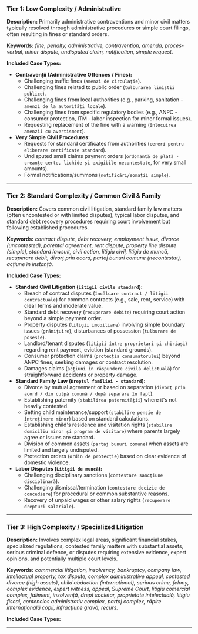 ### Tier 1: Low Complexity / Administrative

**Description:** Primarily administrative contraventions and minor civil matters typically resolved through administrative procedures or simple court filings, often resulting in fines or standard orders.

**Keywords:** *fine, penalty, administrative, contravention, amenda, proces-verbal, minor dispute, undisputed claim, notification, simple request.*

**Included Case Types:**

* **Contravenții (Administrative Offences / Fines):**
    * Challenging traffic fines (`amenzi de circulație`).
    * Challenging fines related to public order (`tulburarea liniștii publice`).
    * Challenging fines from local authorities (e.g., parking, sanitation - `amenzi de la autorități locale`).
    * Challenging fines from specific regulatory bodies (e.g., ANPC - consumer protection, ITM - labor inspection for minor formal issues).
    * Requesting replacement of the fine with a warning (`înlocuirea amenzii cu avertisment`).
* **Very Simple Civil Procedures:**
    * Requests for standard certificates from authorities (`cereri pentru eliberare certificate standard`).
    * Undisputed small claims payment orders (`ordonanță de plată - creanțe certe, lichide și exigibile necontestate`, for very small amounts).
    * Formal notifications/summons (`notificări/somații simple`).

---

### Tier 2: Standard Complexity / Common Civil & Family

**Description:** Covers common civil litigation, standard family law matters (often uncontested or with limited disputes), typical labor disputes, and standard debt recovery procedures requiring court involvement but following established procedures.

**Keywords:** *contract dispute, debt recovery, employment issue, divorce (uncontested), parental agreement, rent dispute, property line dispute (simple), standard lawsuit, civil action, litigiu civil, litigiu de muncă, recuperare debit, divorț prin acord, partaj bunuri comune (necontestat), acțiune în instanță.*

**Included Case Types:**

* **Standard Civil Litigation (`Litigii civile standard`):**
    * Breach of contract disputes (`încălcare contract / litigii contractuale`) for common contracts (e.g., sale, rent, service) with clear terms and moderate value.
    * Standard debt recovery (`recuperare debite`) requiring court action beyond a simple payment order.
    * Property disputes (`litigii imobiliare`) involving simple boundary issues (`grănițuire`), disturbances of possession (`tulburare de posesie`).
    * Landlord/tenant disputes (`litigii între proprietari și chiriași`) regarding rent payment, eviction (standard grounds).
    * Consumer protection claims (`protecția consumatorului`) beyond ANPC fines, seeking damages or contract resolution.
    * Damages claims (`acțiuni în răspundere civilă delictuală`) for straightforward accidents or property damage.
* **Standard Family Law (`Dreptul familiei - standard`):**
    * Divorce by mutual agreement or based on separation (`divorț prin acord / din culpă comună / după separare în fapt`).
    * Establishing paternity (`stabilirea paternității`) where it's not heavily contested.
    * Setting child maintenance/support (`stabilire pensie de întreținere minor`) based on standard calculations.
    * Establishing child's residence and visitation rights (`stabilire domiciliu minor și program de vizitare`) where parents largely agree or issues are standard.
    * Division of common assets (`partaj bunuri comune`) when assets are limited and largely undisputed.
    * Protection orders (`ordin de protecție`) based on clear evidence of domestic violence.
* **Labor Disputes (`Litigii de muncă`):**
    * Challenging disciplinary sanctions (`contestare sancțiune disciplinară`).
    * Challenging dismissal/termination (`contestare decizie de concediere`) for procedural or common substantive reasons.
    * Recovery of unpaid wages or other salary rights (`recuperare drepturi salariale`).

---

### Tier 3: High Complexity / Specialized Litigation

**Description:** Involves complex legal areas, significant financial stakes, specialized regulations, contested family matters with substantial assets, serious criminal defence, or disputes requiring extensive evidence, expert opinions, and potentially multiple court levels.

**Keywords:** *commercial litigation, insolvency, bankruptcy, company law, intellectual property, tax dispute, complex administrative appeal, contested divorce (high assets), child abduction (international), serious crime, felony, complex evidence, expert witness, appeal, Supreme Court, litigiu comercial complex, faliment, insolvență, drept societar, proprietate intelectuală, litigiu fiscal, contencios administrativ complex, partaj complex, răpire internațională copii, infracțiune gravă, recurs.*

**Included Case Types:**

* **